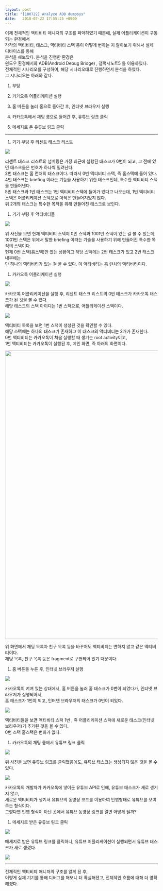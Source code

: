 ```yaml
---
layout: post
title: "[180722] Analyze ADB dumpsys"
date:   2018-07-22 17:55:25 +0900
---
```

이제 전체적인 액티비티 매니저의 구조를 파악하였기 때문에, 실제 어플리케이션이 구동되는 환경에서<br>
각각의 액티비티, 태스크, 액티비티 스택 등이 어떻게 변하는 지 알아보기 위해서 실제 디바이스를 통해<br>
분석을 해보았다. 분석을 진행한 환경은<br>
윈도우 환경에서의 ADB(Android Debug Bridge) , 갤럭시노트5 를 이용하였다.<br>
전체적인 시나리오를 구성하여, 해당 시나리오대로 진행하면서 분석을 하였다.<br>
그 시나리오는 아래와 같다.

1. 부팅

2. 카카오톡 어플리케이션 실행

3. 홈 버튼을 눌러 홈으로 돌아간 후, 인터넷 브라우저 실행

4. 카카오톡에서 채팅 룸으로 들어간 후, 유튜브 링크 클릭

5. 메세지로 온 유튜브 링크 클릭

***

1. 기기 부팅 후 리센트 태스크 리스트

<img src="/assets/images/adb_1.PNG">

리센트 태스크 리스트의 넘버링은 가장 최근에 실행된 태스크가 0번이 되고, 그 전에 있던 태스크들은
번호가 하나씩 밀려난다.<br>
2번 태스크는 홈 런처의 태스크이다. 따라서 0번 액티비티 스택, 즉 홈스택에 들어 있다.<br>
4번 태스크는 briefing 이라는 기능을 사용하기 위한 태스크인데, 특수한 액티비티 스택을 만들어낸다.<br>
5번 태스크와 1번 태스크는 1번 액티비티스택에 들어가 있다고 나오는데, 1번 액티비티 스택은 어플리케이션 스택으로 아직은 만들어져있지 않다.<br>
위 2개의 태스크는 특수한 목적을 위해 만들어진 태스크로 보인다.

1. 기기 부팅 후 액티비티들

<img src="/assets/images/adb_2.PNG">

위 사진을 보면 현재 액티비티 스택이 0번 스택과 1001번 스택이 있는 걸 볼 수 있는데,
1001번 스택은 위에서 말한 briefing 이라는 기술을 사용하기 위해 만들어진 특수한 목적의 스택이다.<br>
현재 0번 스택(홈스택)만 있는 상황이고 해당 스택에는 2번 태스크가 있고 2번 태스크 내부에는<br>
단 하나의 액티비티가 있는 걸 볼 수 있다. 이 액티비티는 홈 런처의 액티비티이다.

1. 카카오톡 어플리케이션 실행

<img src="/assets/images/adb_3.PNG">

카카오톡 어플리케이션을 실행 후, 리센트 태스크 리스트의 0번 태스크가 카카오톡 태스크가 된 것을 볼 수 있다.<br>
해당 태스크의 스택 아이디는 1번 스택으로, 어플리케이션 스택이다.

<img src="/assets/images/adb_4.PNG">

액티비티 목록을 보면 1번 스택이 생성된 것을 확인할 수 있다.<br>
해당 스택에는 하나의 태스크가 존재하고 이 태스크의 액티비티는 2개가 존재한다.<br>
0번 액티비티는 카카오톡이 처음 실행할 때 생기는 root activity이고,<br>
1번 액티비티는 카카오톡이 실행된 후, 메인 화면, 즉 아래의 화면이다.

<img src="/assets/images/adb_5.png" width="550" height="950">

위 화면에서 채팅 목록과 친구 목록 등을 바꾸어도 액티비티는 변하지 않고 같은 액티비티이다.<br>
채팅 목록, 친구 목록 등은 fragment로 구현되어 있기 때문이다.

1. 홈 버튼을 누른 후, 인터넷 브라우저 실행

<img src="/assets/images/adb_6.PNG">

카카오톡이 켜져 있는 상태에서, 홈 버튼을 눌러 홈 태스크가 0번이 되었다가, 인터넷 브라우저가 실행되어서,<br>
홈 태스크가 1번이 되고, 인터넷 브라우저의 태스크가 0번이 되었다.

<img src="/assets/images/adb_7.PNG">

액티비티들을 보면 액티비티 스택 1번 , 즉 어플리케이션 스택에 새로운 태스크(인터넷 브라우저)가 추가된 것을 볼 수 있다.<br>
0번 스택 홈스택은 변화가 없다.

1. 카카오톡의 채팅 룸에서 유튜브 링크 클릭
<img src="/assets/images/adb_8.PNG">

위 사진을 보면 유튜브 링크를 클릭했음에도, 유튜브 태스크는 생성되지 않은 것을 볼 수 있다.

<img src="/assets/images/adb_9.PNG">

카카오톡의 개발자가 카카오톡에 넣어둔 유튜브 API로 인해, 유튜브 태스크가 새로 생기지 않고,<br>
새로운 액티비티가 생겨서 유튜브의 동영상 코드를 이용하여 인앱형태로 유튜브를 보여주는 형식이다.<br>
그렇다면 인앱 형식이 아닌 곳에서 유튜브 동영상 링크를 열면 어떻게 될까?

1. 메세지로 받은 유튜브 링크 클릭

<img src="/assets/images/adb_10.PNG">

메세지로 받은 유튜브 링크를 클릭하니, 유튜브 어플리케이션이 실행되면서 유튜브 태스크가 새로 생겼다.

<img src="/assets/images/adb_11.PNG">

***
전체적인 액티비티 매니저의 구조를 알게 된 후,<br>
이렇게 실제 기기를 통해 디버그를 해보니 더 확실해졌고, 전체적인 흐름에 대해 더 명확해졌다.
